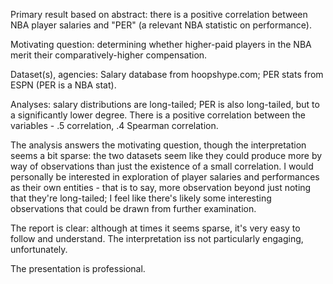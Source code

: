 Primary result based on abstract: there is a positive correlation between NBA player salaries and "PER" (a relevant NBA statistic on performance).


Motivating question: determining whether higher-paid players in the NBA merit their comparatively-higher compensation.

Dataset(s), agencies: Salary database from hoopshype.com; PER stats from ESPN (PER is a NBA stat).

Analyses: salary distributions are long-tailed; PER is also long-tailed, but to a significantly lower degree. There is a positive correlation between the variables - .5 correlation, .4 Spearman correlation.

The analysis answers the motivating question, though the interpretation seems a bit sparse: the two datasets seem like they could produce more by way of observations than just the existence of a small correlation. I would personally be interested in exploration of player salaries and performances as their own entities - that is to say, more observation beyond just noting that they're long-tailed; I feel like there's likely some interesting observations that could be drawn from further examination.

The report is clear: although at times it seems sparse, it's very easy to follow and understand. The interpretation iss not particularly engaging, unfortunately.

The presentation is professional.